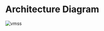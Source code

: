 # Architecture Diagram

![vmss](https://github.com/alentoholj/Terraform-Azure/assets/82238804/28d5d219-0ae2-4394-ad56-e52ce1579d23)
